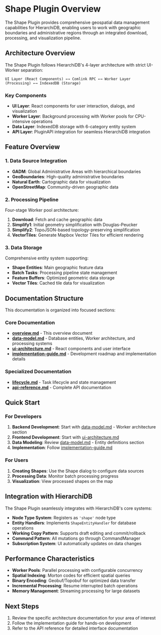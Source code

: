 # Shape Plugin Overview

The Shape Plugin provides comprehensive geospatial data management capabilities for HierarchiDB, enabling users to work with geographic boundaries and administrative regions through an integrated download, processing, and visualization pipeline.

## Architecture Overview

The Shape Plugin follows HierarchiDB's 4-layer architecture with strict UI-Worker separation:

```
UI Layer (React Components) ←→ Comlink RPC ←→ Worker Layer (Processing) ←→ IndexedDB (Storage)
```

### Key Components

- **UI Layer**: React components for user interaction, dialogs, and visualization
- **Worker Layer**: Background processing with Worker pools for CPU-intensive operations
- **Data Layer**: IndexedDB storage with 6-category entity system
- **API Layer**: PluginAPI integration for seamless HierarchiDB integration

## Feature Overview

### 1. Data Source Integration
- **GADM**: Global Administrative Areas with hierarchical boundaries
- **GeoBoundaries**: High-quality administrative boundaries
- **Natural Earth**: Cartographic data for visualization
- **OpenStreetMap**: Community-driven geographic data

### 2. Processing Pipeline
Four-stage Worker pool architecture:
1. **Download**: Fetch and cache geographic data
2. **Simplify1**: Initial geometry simplification with Douglas-Peucker
3. **Simplify2**: TopoJSON-based topology-preserving simplification
4. **VectorTiles**: Generate Mapbox Vector Tiles for efficient rendering

### 3. Data Storage
Comprehensive entity system supporting:
- **Shape Entities**: Main geographic feature data
- **Batch Tasks**: Processing pipeline state management
- **Feature Buffers**: Optimized geometric data storage
- **Vector Tiles**: Cached tile data for visualization

## Documentation Structure

This documentation is organized into focused sections:

### Core Documentation
- **[overview.md](./overview.md)** - This overview document
- **[data-model.md](./data-model.md)** - Database entities, Worker architecture, and processing systems
- **[ui-architecture.md](./ui-architecture.md)** - React components and user interface
- **[implementation-guide.md](./implementation-guide.md)** - Development roadmap and implementation details

### Specialized Documentation
- **[lifecycle.md](./lifecycle.md)** - Task lifecycle and state management
- **[api-reference.md](./api-reference.md)** - Complete API documentation

## Quick Start

### For Developers
1. **Backend Development**: Start with [data-model.md](./data-model.md) - Worker architecture section
2. **Frontend Development**: Start with [ui-architecture.md](./ui-architecture.md)
3. **Data Modeling**: Review [data-model.md](./data-model.md) - Entity definitions section
4. **Implementation**: Follow [implementation-guide.md](./implementation-guide.md)

### For Users
1. **Creating Shapes**: Use the Shape dialog to configure data sources
2. **Processing Data**: Monitor batch processing progress
3. **Visualization**: View processed shapes on the map

## Integration with HierarchiDB

The Shape Plugin seamlessly integrates with HierarchiDB's core systems:

- **Node Type System**: Registers as `'shape'` node type
- **Entity Handlers**: Implements `ShapeEntityHandler` for database operations
- **Working Copy Pattern**: Supports draft editing and commit/rollback
- **Command Pattern**: All mutations go through CommandManager
- **Subscription System**: UI automatically updates on data changes

## Performance Characteristics

- **Worker Pools**: Parallel processing with configurable concurrency
- **Spatial Indexing**: Morton codes for efficient spatial queries
- **Binary Encoding**: Geobuf/Topobuf for optimized data transfer
- **Incremental Processing**: Resume interrupted batch operations
- **Memory Management**: Streaming processing for large datasets

## Next Steps

1. Review the specific architecture documentation for your area of interest
2. Follow the implementation guide for hands-on development
3. Refer to the API reference for detailed interface documentation